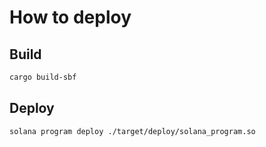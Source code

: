 # How to deploy

## Build

```bash
cargo build-sbf
```

## Deploy

```bash
solana program deploy ./target/deploy/solana_program.so
```

